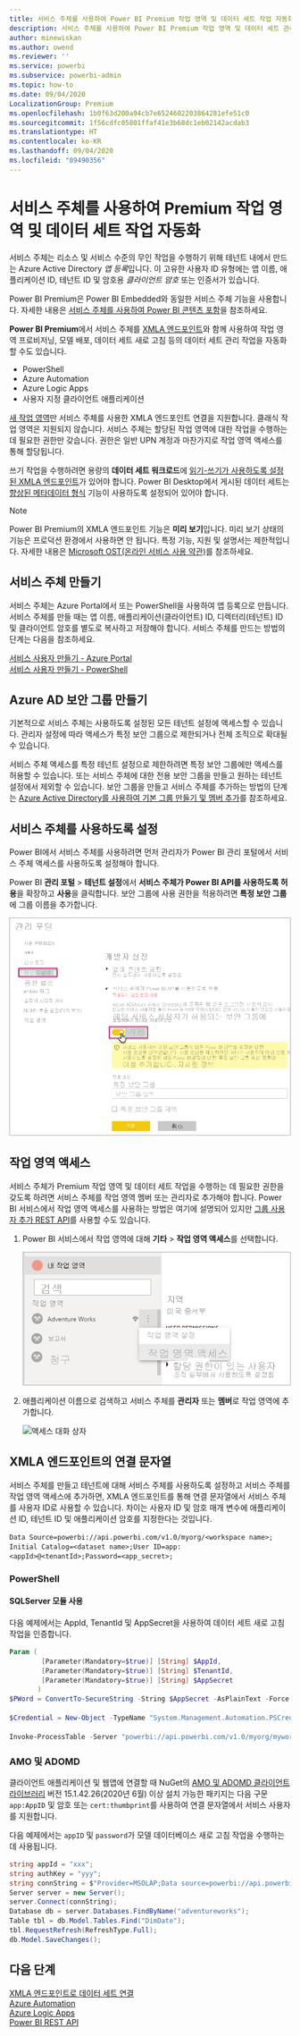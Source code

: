 ```yaml
---
title: 서비스 주체를 사용하여 Power BI Premium 작업 영역 및 데이터 세트 작업 자동화 | Microsoft Docs
description: 서비스 주체를 사용하여 Power BI Premium 작업 영역 및 데이터 세트 관리 작업을 자동화하는 방법을 알아봅니다.
author: minewiskan
ms.author: owend
ms.reviewer: ''
ms.service: powerbi
ms.subservice: powerbi-admin
ms.topic: how-to
ms.date: 09/04/2020
LocalizationGroup: Premium
ms.openlocfilehash: 1b0f63d200a94cb7e6524602203864281efe51c0
ms.sourcegitcommit: 1f56cdfc05801ffaf41e3b68dc1eb02142acdab3
ms.translationtype: HT
ms.contentlocale: ko-KR
ms.lasthandoff: 09/04/2020
ms.locfileid: "89490356"
---
```

# <a name="automate-premium-workspace-and-dataset-tasks-with-service-principals"></a>서비스 주체를 사용하여 Premium 작업 영역 및 데이터 세트 작업 자동화

서비스 주체는 리소스 및 서비스 수준의 무인 작업을 수행하기 위해 테넌트 내에서 만드는 Azure Active Directory *앱 등록*입니다. 이 고유한 사용자 ID 유형에는 앱 이름, 애플리케이션 ID, 테넌트 ID 및 암호용 *클라이언트 암호* 또는 인증서가 있습니다.

Power BI Premium은 Power BI Embedded와 동일한 서비스 주체 기능을 사용합니다. 자세한 내용은 [서비스 주체를 사용하여 Power BI 콘텐츠 포함](../developer/embedded/embed-service-principal.md)을 참조하세요.

**Power BI Premium**에서 서비스 주체를 [XMLA 엔드포인트](service-premium-connect-tools.md)와 함께 사용하여 작업 영역 프로비저닝, 모델 배포, 데이터 세트 새로 고침 등의 데이터 세트 관리 작업을 자동화할 수도 있습니다.

- PowerShell
- Azure Automation
- Azure Logic Apps
- 사용자 지정 클라이언트 애플리케이션

[새 작업 영역](../collaborate-share/service-new-workspaces.md)만 서비스 주체를 사용한 XMLA 엔드포인트 연결을 지원합니다. 클래식 작업 영역은 지원되지 않습니다. 서비스 주체는 할당된 작업 영역에 대한 작업을 수행하는 데 필요한 권한만 갖습니다. 권한은 일반 UPN 계정과 마찬가지로 작업 영역 액세스를 통해 할당됩니다.

쓰기 작업을 수행하려면 용량의 **데이터 세트 워크로드**에 [읽기-쓰기가 사용하도록 설정된 XMLA 엔드포인트](service-premium-connect-tools.md#enable-xmla-read-write)가 있어야 합니다. Power BI Desktop에서 게시된 데이터 세트는 [향상된 메타데이터 형식](../connect-data/desktop-enhanced-dataset-metadata.md) 기능이 사용하도록 설정되어 있어야 합니다.

> [!NOTE]
> Power BI Premium의 XMLA 엔드포인트 기능은 **미리 보기**입니다. 미리 보기 상태의 기능은 프로덕션 환경에서 사용하면 안 됩니다. 특정 기능, 지원 및 설명서는 제한적입니다.  자세한 내용은 [Microsoft OST(온라인 서비스 사용 약관)](https://www.microsoft.com/licensing/product-licensing/products?rtc=1)를 참조하세요.

## <a name="create-a-service-principal"></a>서비스 주체 만들기

서비스 주체는 Azure Portal에서 또는 PowerShell을 사용하여 앱 등록으로 만듭니다. 서비스 주체를 만들 때는 앱 이름, 애플리케이션(클라이언트) ID, 디렉터리(테넌트) ID 및 클라이언트 암호를 별도로 복사하고 저장해야 합니다. 서비스 주체를 만드는 방법의 단계는 다음을 참조하세요.

[서비스 사용자 만들기 - Azure Portal](https://docs.microsoft.com/azure/active-directory/develop/howto-create-service-principal-portal)   
[서비스 사용자 만들기 - PowerShell](https://docs.microsoft.com/azure/active-directory/develop/howto-authenticate-service-principal-powershell)

## <a name="create-an-azure-ad-security-group"></a>Azure AD 보안 그룹 만들기

기본적으로 서비스 주체는 사용하도록 설정된 모든 테넌트 설정에 액세스할 수 있습니다. 관리자 설정에 따라 액세스가 특정 보안 그룹으로 제한되거나 전체 조직으로 확대될 수 있습니다.

서비스 주체 액세스를 특정 테넌트 설정으로 제한하려면 특정 보안 그룹에만 액세스를 허용할 수 있습니다. 또는 서비스 주체에 대한 전용 보안 그룹을 만들고 원하는 테넌트 설정에서 제외할 수 있습니다. 보안 그룹을 만들고 서비스 주체를 추가하는 방법의 단계는 [Azure Active Directory를 사용하여 기본 그룹 만들기 및 멤버 추가](https://docs.microsoft.com/azure/active-directory/fundamentals/active-directory-groups-create-azure-portal)를 참조하세요.

## <a name="enable-service-principals"></a>서비스 주체를 사용하도록 설정

Power BI에서 서비스 주체를 사용하려면 먼저 관리자가 Power BI 관리 포털에서 서비스 주체 액세스를 사용하도록 설정해야 합니다.

Power BI **관리 포털** > **테넌트 설정**에서 **서비스 주체가 Power BI API를 사용하도록 허용**을 확장하고 **사용**을 클릭합니다. 보안 그룹에 사용 권한을 적용하려면 **특정 보안 그룹**에 그룹 이름을 추가합니다.

![작업 영역 설정](media/service-premium-service-principal/admin-portal.png)

## <a name="workspace-access"></a>작업 영역 액세스

서비스 주체가 Premium 작업 영역 및 데이터 세트 작업을 수행하는 데 필요한 권한을 갖도록 하려면 서비스 주체를 작업 영역 멤버 또는 관리자로 추가해야 합니다. Power BI 서비스에서 작업 영역 액세스를 사용하는 방법은 여기에 설명되어 있지만 [그룹 사용자 추가 REST API](https://docs.microsoft.com/rest/api/power-bi/groups/addgroupuser)를 사용할 수도 있습니다.

1. Power BI 서비스에서 작업 영역에 대해 **기타** > **작업 영역 액세스**를 선택합니다.

    ![작업 영역 액세스 설정](media/service-premium-service-principal/workspace-access.png)

2. 애플리케이션 이름으로 검색하고 서비스 주체를 **관리자** 또는 **멤버**로 작업 영역에 추가합니다.

    ![액세스 대화 상자](media/service-premium-service-principal/add-service-principal-in-the-UI.png)

## <a name="connection-strings-for-the-xmla-endpoint"></a>XMLA 엔드포인트의 연결 문자열

서비스 주체를 만들고 테넌트에 대해 서비스 주체를 사용하도록 설정하고 서비스 주체를 작업 영역 액세스에 추가하면, XMLA 엔드포인트를 통해 연결 문자열에서 서비스 주체를 사용자 ID로 사용할 수 있습니다. 차이는 사용자 ID 및 암호 매개 변수에 애플리케이션 ID, 테넌트 ID 및 애플리케이션 암호를 지정한다는 것입니다.

`Data Source=powerbi://api.powerbi.com/v1.0/myorg/<workspace name>; Initial Catalog=<dataset name>;User ID=app:<appId>@<tenantId>;Password=<app_secret>;`

### <a name="powershell"></a>PowerShell

#### <a name="using-sqlserver-module"></a>SQLServer 모듈 사용

다음 예제에서는 AppId, TenantId 및 AppSecret을 사용하여 데이터 세트 새로 고침 작업을 인증합니다.

```powershell
Param (
        [Parameter(Mandatory=$true)] [String] $AppId,
        [Parameter(Mandatory=$true)] [String] $TenantId,
        [Parameter(Mandatory=$true)] [String] $AppSecret
       )
$PWord = ConvertTo-SecureString -String $AppSecret -AsPlainText -Force

$Credential = New-Object -TypeName "System.Management.Automation.PSCredential" -ArgumentList $AppId, $PWord

Invoke-ProcessTable -Server "powerbi://api.powerbi.com/v1.0/myorg/myworkspace" -TableName "mytable" -DatabaseName "mydataset" -RefreshType "Full" -ServicePrincipal -ApplicationId $AppId -TenantId $TenantId -Credential $Credential
```

### <a name="amo-and-adomd"></a>AMO 및 ADOMD

클라이언트 애플리케이션 및 웹앱에 연결할 때 NuGet의 [AMO 및 ADOMD 클라이언트 라이브러리](https://docs.microsoft.com/azure/analysis-services/analysis-services-data-providers) 버전 15.1.42.26(2020년 6월) 이상 설치 가능한 패키지는 다음 구문 `app:AppID` 및 암호 또는 `cert:thumbprint`를 사용하여 연결 문자열에서 서비스 사용자를 지원합니다.

다음 예제에서는 `appID` 및 `password`가 모델 데이터베이스 새로 고침 작업을 수행하는 데 사용됩니다.

```csharp
string appId = "xxx";
string authKey = "yyy";
string connString = $"Provider=MSOLAP;Data source=powerbi://api.powerbi.com/v1.0/<tenant>/<workspacename>;Initial catalog=<datasetname>;User ID=app:{appId};Password={authKey};";
Server server = new Server();
server.Connect(connString);
Database db = server.Databases.FindByName("adventureworks");
Table tbl = db.Model.Tables.Find("DimDate");
tbl.RequestRefresh(RefreshType.Full);
db.Model.SaveChanges();
```

## <a name="next-steps"></a>다음 단계

[XMLA 엔드포인트로 데이터 세트 연결](service-premium-connect-tools.md)  
[Azure Automation](https://docs.microsoft.com/azure/automation)  
[Azure Logic Apps](https://docs.microsoft.com/azure/logic-apps/)  
[Power BI REST API](https://docs.microsoft.com/rest/api/power-bi/)
